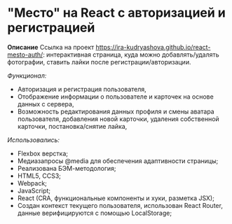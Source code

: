 # "Место" на React с авторизацией и регистрацией

**Описание**
Ссылка на проект <https://ira-kudryashova.github.io/react-mesto-auth/>: интерактивная страница, куда можно добавлять/удалять фотографии, ставить лайки после регистрации/авторизации.

*Функционал:*
* Авторизация и регистрация пользователя,
* Отображение информации о пользователе и карточек на основе данных с сервера,
* Возможность редактирования данных профиля и смены аватара пользователя, добавления новой карточки, удаления собственной карточки, постановка/снятие лайка,

*Использовались:*
* Flexbox верстка;
* Медиазапросы @media для обеспечения адаптивности страницы;
* Реализована БЭМ-методология;
* HTML5, CCS3;
* Webpack;
* JavaScript;
* React (CRA,  функциональные компоненты и хуки, разметка JSX);
* Создан контекст текущего пользователя, использован React Router, данные верифицируются с помощью LocalStorage;
